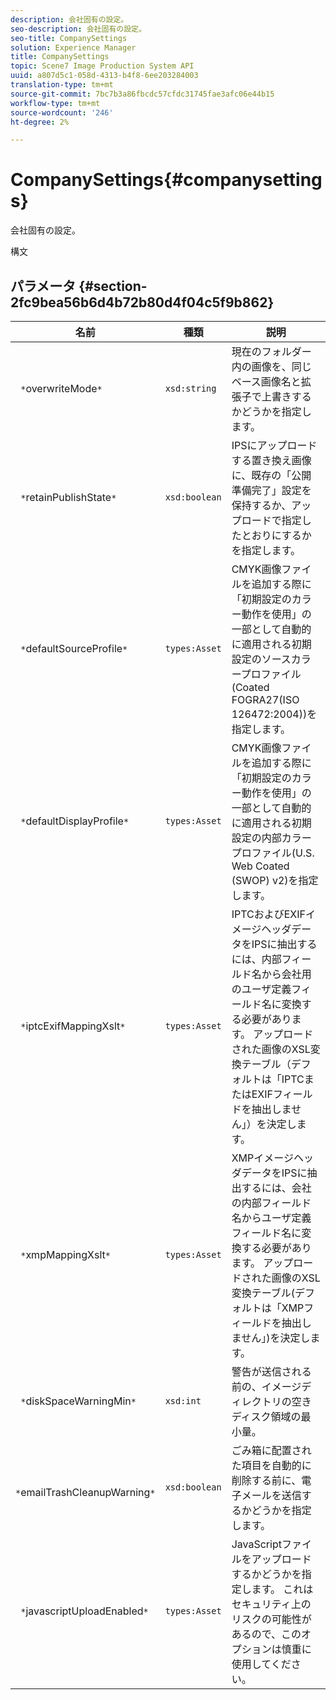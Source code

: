 ```yaml
---
description: 会社固有の設定。
seo-description: 会社固有の設定。
seo-title: CompanySettings
solution: Experience Manager
title: CompanySettings
topic: Scene7 Image Production System API
uuid: a807d5c1-058d-4313-b4f8-6ee203284003
translation-type: tm+mt
source-git-commit: 7bc7b3a86fbcdc57cfdc31745fae3afc06e44b15
workflow-type: tm+mt
source-wordcount: '246'
ht-degree: 2%

---
```



# CompanySettings{#companysettings}

会社固有の設定。

構文

## パラメータ {#section-2fc9bea56b6d4b72b80d4f04c5f9b862}

| 名前 | 種類 | 説明 |
|---|---|---|
| ` *`overwriteMode`*` | `xsd:string` | 現在のフォルダー内の画像を、同じベース画像名と拡張子で上書きするかどうかを指定します。 |
| ` *`retainPublishState`*` | `xsd:boolean` | IPSにアップロードする置き換え画像に、既存の「公開準備完了」設定を保持するか、アップロードで指定したとおりにするかを指定します。 |
| ` *`defaultSourceProfile`*` | `types:Asset` | CMYK画像ファイルを追加する際に「初期設定のカラー動作を使用」の一部として自動的に適用される初期設定のソースカラープロファイル(Coated FOGRA27(ISO 126472:2004))を指定します。 |
| ` *`defaultDisplayProfile`*` | `types:Asset` | CMYK画像ファイルを追加する際に「初期設定のカラー動作を使用」の一部として自動的に適用される初期設定の内部カラープロファイル(U.S. Web Coated (SWOP) v2)を指定します。 |
| ` *`iptcExifMappingXslt`*` | `types:Asset` | IPTCおよびEXIFイメージヘッダデータをIPSに抽出するには、内部フィールド名から会社用のユーザ定義フィールド名に変換する必要があります。 アップロードされた画像のXSL変換テーブル（デフォルトは「IPTCまたはEXIFフィールドを抽出しません」）を決定します。 |
| ` *`xmpMappingXslt`*` | `types:Asset` | XMPイメージヘッダデータをIPSに抽出するには、会社の内部フィールド名からユーザ定義フィールド名に変換する必要があります。 アップロードされた画像のXSL変換テーブル(デフォルトは「XMPフィールドを抽出しません」)を決定します。 |
| ` *`diskSpaceWarningMin`*` | `xsd:int` | 警告が送信される前の、イメージディレクトリの空きディスク領域の最小量。 |
| ` *`emailTrashCleanupWarning`*` | `xsd:boolean` | ごみ箱に配置された項目を自動的に削除する前に、電子メールを送信するかどうかを指定します。 |
| ` *`javascriptUploadEnabled`*` | `types:Asset` | JavaScriptファイルをアップロードするかどうかを指定します。 これはセキュリティ上のリスクの可能性があるので、このオプションは慎重に使用してください。 |

